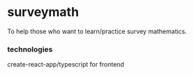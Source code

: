 # surveymath

To help those who want to learn/practice survey mathematics.

### technologies

create-react-app/typescript for frontend